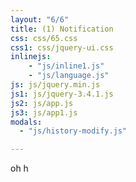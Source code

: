 ```yaml
---
layout: "6/6"
title: (1) Notification
css: css/65.css
css1: css/jquery-ui.css
inlinejs: 
    - "js/inline1.js"
    - "js/language.js"
js: js/jquery.min.js
js1: js/jquery-3.4.1.js
js2: js/app.js
js3: js/app1.js
modals:
  - "js/history-modify.js"

---
```


oh h
